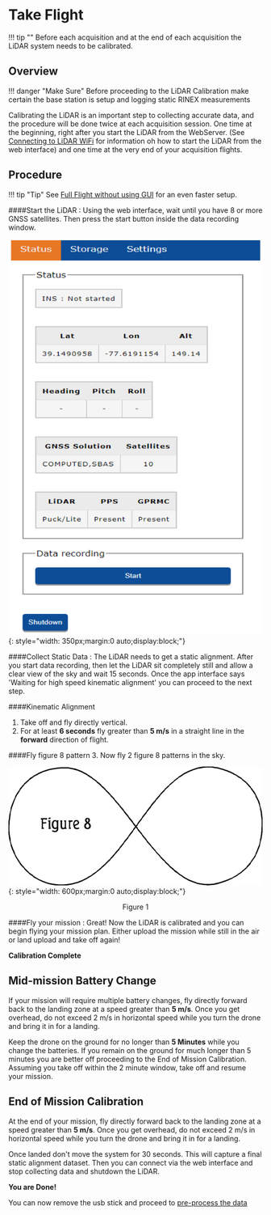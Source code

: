 # Take Flight

!!! tip ""
    Before each acquisition and at the end of each acquisition the LiDAR system needs to be calibrated.

## Overview

!!! danger "Make Sure"
    Before proceeding to the LiDAR Calibration make certain the base station is setup and logging static RINEX measurements

Calibrating the LiDAR is an important step to collecting accurate data, and the procedure will be done twice at each acquisition session.  One time at the beginning, right after you start the LiDAR from the WebServer. (See [Connecting to LiDAR WiFi](/quickstart/first-setup#power-on-and-connecting-to-the-lidar) for information oh how to start the LiDAR from the web interface) and one time at the very end of your acquisition flights.

## Procedure

!!! tip "Tip"
    See [Full Flight without using GUI](../tutorials/flight-no-gui.md) for an even faster setup.


####Start the LiDAR
:   Using the web interface, wait until you have 8 or more GNSS satellites. Then press the start button
    inside the data recording window.

![Web Interface](../img/web-interface.png){: style="width: 350px;margin:0 auto;display:block;"}

####Collect Static Data
:   The LiDAR needs to get a static alignment. After you start data recording, then let the LiDAR
    sit completely still and allow a clear view of the sky and wait 15 seconds. Once the app interface says 'Waiting for high speed kinematic alignment' you can proceed to the next step.

####Kinematic Alignment

1. Take off and fly directly vertical.
1. For at least **6 seconds** fly greater than **5 m/s** in a straight line in the **forward** direction of flight.

####Fly figure 8 pattern
3. Now fly 2 figure 8 patterns in the sky.


![Figure 8](../img/figure-8.gif){: style="width: 600px;margin:0 auto;display:block;"}
<div style="text-align: center;">
  <figcaption>Figure 1</figcaption>
</div>

####Fly your mission
:   Great!  Now the LiDAR is calibrated and you can begin flying your mission plan. Either upload the
    mission while still in the air or land upload and take off again!

**Calibration Complete**

## Mid-mission Battery Change

If your mission will require multiple battery changes, fly directly forward back to the landing zone at a speed greater than **5 m/s**. Once you get overhead, do not exceed 2 m/s in horizontal speed while you turn the drone and bring it in for a landing.

Keep the drone on the ground for no longer than **5 Minutes** while you change the batteries. If you remain on the ground for much longer than 5 minutes you are better off proceeding to the End of Mission Calibration. Assuming you take off within the 2 minute window, take off and resume your mission.

## End of Mission Calibration

At the end of your mission, fly directly forward back to the landing zone at a speed greater than **5 m/s**. Once you get overhead, do not exceed 2 m/s in horizontal speed while you turn the drone and bring it in for a landing.

Once landed don't move the system for 30 seconds.  This will capture a final static alignment dataset. Then you can connect via the web interface and stop collecting data and shutdown the LiDAR.

**You are Done!**

You can now remove the usb stick and proceed to [pre-process the data](../pre-processing/introduction.md)
